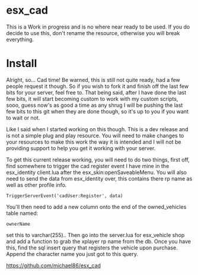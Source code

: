 # esx_cad
This is a Work in progress and is no where near ready to be used. If you do decide to use this, don't rename the resource, otherwise you will break everything. 



# Install

Alright, so... Cad time! Be warned, this is still not quite ready, had a few people request it though. So if you wish to fork it and finish off the last few bits for your server, feel free to. That being said, after I have done the last few bits, it will start becoming custom to work with my custom scripts, sooo, guess now's as good a time as any shrug I will be pushing the last few bits to this git when they are done though, so it's up to you if you want to wait or not. 

Like I said when I started working on this though. This is a dev release and is not a simple plug and play resource. You will need to make changes to your resources to make this work the way it is intended and I will not be providing support to help you get it working with your server. 

To get this current release working, you will need to do two things, first off, find somewhere to trigger the cad register event I have mine in the esx_identity client.lua after the esx_skin:openSaveableMenu. You will also need to send the data from esx_identity over, this contains there rp name as well as other profile info.
```
TriggerServerEvent('cadUser:Register', data)
```
You'll then need to add a new column onto the end of the owned_vehicles table named: 
```
ownerName 
```
 set this to varchar(255).. Then go into the server.lua for esx_vehicle shop and add a function to grab the xplayer rp name from the db. Once you have this, find the sql insert query that registers the vehicle upon purchase. Append the character name you just got to this query.

https://github.com/michael86/esx_cad 
